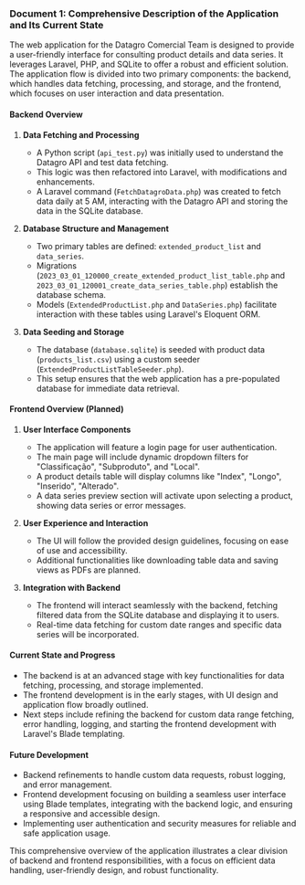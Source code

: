### Document 1: Comprehensive Description of the Application and Its Current State

The web application for the Datagro Comercial Team is designed to provide a user-friendly interface for consulting product details and data series. It leverages Laravel, PHP, and SQLite to offer a robust and efficient solution. The application flow is divided into two primary components: the backend, which handles data fetching, processing, and storage, and the frontend, which focuses on user interaction and data presentation.

#### Backend Overview

1. **Data Fetching and Processing**
   - A Python script (`api_test.py`) was initially used to understand the Datagro API and test data fetching.
   - This logic was then refactored into Laravel, with modifications and enhancements.
   - A Laravel command (`FetchDatagroData.php`) was created to fetch data daily at 5 AM, interacting with the Datagro API and storing the data in the SQLite database.

2. **Database Structure and Management**
   - Two primary tables are defined: `extended_product_list` and `data_series`.
   - Migrations (`2023_03_01_120000_create_extended_product_list_table.php` and `2023_03_01_120001_create_data_series_table.php`) establish the database schema.
   - Models (`ExtendedProductList.php` and `DataSeries.php`) facilitate interaction with these tables using Laravel's Eloquent ORM.

3. **Data Seeding and Storage**
   - The database (`database.sqlite`) is seeded with product data (`products_list.csv`) using a custom seeder (`ExtendedProductListTableSeeder.php`).
   - This setup ensures that the web application has a pre-populated database for immediate data retrieval.

#### Frontend Overview (Planned)

1. **User Interface Components**
   - The application will feature a login page for user authentication.
   - The main page will include dynamic dropdown filters for "Classificação", "Subproduto", and "Local".
   - A product details table will display columns like "Index", "Longo", "Inserido", "Alterado".
   - A data series preview section will activate upon selecting a product, showing data series or error messages.

2. **User Experience and Interaction**
   - The UI will follow the provided design guidelines, focusing on ease of use and accessibility.
   - Additional functionalities like downloading table data and saving views as PDFs are planned.

3. **Integration with Backend**
   - The frontend will interact seamlessly with the backend, fetching filtered data from the SQLite database and displaying it to users.
   - Real-time data fetching for custom date ranges and specific data series will be incorporated.

#### Current State and Progress

- The backend is at an advanced stage with key functionalities for data fetching, processing, and storage implemented.
- The frontend development is in the early stages, with UI design and application flow broadly outlined.
- Next steps include refining the backend for custom data range fetching, error handling, logging, and starting the frontend development with Laravel's Blade templating.

#### Future Development

- Backend refinements to handle custom data requests, robust logging, and error management.
- Frontend development focusing on building a seamless user interface using Blade templates, integrating with the backend logic, and ensuring a responsive and accessible design.
- Implementing user authentication and security measures for reliable and safe application usage.

This comprehensive overview of the application illustrates a clear division of backend and frontend responsibilities, with a focus on efficient data handling, user-friendly design, and robust functionality.